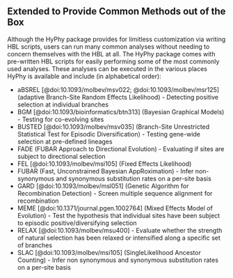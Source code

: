 ## Extended to Provide Common Methods out of the Box

Although the HyPhy package provides for limitless customization via writing HBL scripts, users can run many common analyses without needing to concern themselves with the HBL at all. 
The HyPhy package comes with pre-written HBL scripts for easily performing some of the most commonly used analyses. 
These analyses can be executed in the various places HyPhy is available and include (in alphabetical order):
+ aBSREL [@doi:10.1093/molbev/msv022; @doi:10.1093/molbev/msr125] (adaptive Branch-Site Random Effects Likelihood) - Detecting positive selection at individual branches
+ BGM [@doi:10.1093/bioinformatics/btn313] (Bayesian Graphical Models) - Testing for co-evolving sites 
+ BUSTED [@doi:10.1093/molbev/msv035] (Branch-Site Unrestricted Statistical Test for Episodic Diversification) - Testing gene-wide selection at pre-defined lineages
+ FADE (FUBAR Approach to Directional Evolution) - Evaluating if sites are subject to directional selection
+ FEL [@doi:10.1093/molbev/msi105] (Fixed Effects Likelihood)
+ FUBAR (Fast, Unconstrained Bayesian AppRoximation) - Infer non-synonymous and synonymous substitution rates on a per-site basis
+ GARD [@doi:10.1093/molbev/msl051] (Genetic Algorithm for Recombination Detection) - Screen multiple sequence alignment for recombination
+ MEME [@doi:10.1371/journal.pgen.1002764] (Mixed Effects Model of Evolution) - Test the hypothesis that individual sites have been subject to episodic positive/diversifying selection
+ RELAX [@doi:10.1093/molbev/msu400] - Evaluate whether the strength of natural selection has been relaxed or intensified along a specific set of branches
+ SLAC [@doi:10.1093/molbev/msi105] (SingleLikelihood Ancestor Counting) - Infer non synonymous and synonymous substitution rates on a per-site basis 
